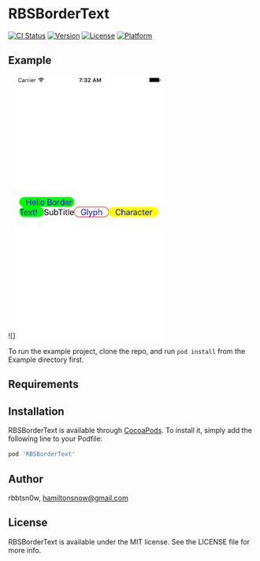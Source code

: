 # RBSBorderText

[![CI Status](https://img.shields.io/travis/rbbtsn0w/RBSBorderText.svg?style=flat)](https://travis-ci.org/rbbtsn0w/RBSBorderText)
[![Version](https://img.shields.io/cocoapods/v/RBSBorderText.svg?style=flat)](https://cocoapods.org/pods/RBSBorderText)
[![License](https://img.shields.io/cocoapods/l/RBSBorderText.svg?style=flat)](https://cocoapods.org/pods/RBSBorderText)
[![Platform](https://img.shields.io/cocoapods/p/RBSBorderText.svg?style=flat)](https://cocoapods.org/pods/RBSBorderText)

## Example

![]<img src="https://github.com/RbBtSn0w/RBSBorderText/blob/master/animated.gif" width="300">

To run the example project, clone the repo, and run `pod install` from the Example directory first.

## Requirements

## Installation

RBSBorderText is available through [CocoaPods](https://cocoapods.org). To install
it, simply add the following line to your Podfile:

```ruby
pod 'RBSBorderText'
```

## Author

rbbtsn0w, hamiltonsnow@gmail.com

## License

RBSBorderText is available under the MIT license. See the LICENSE file for more info.
